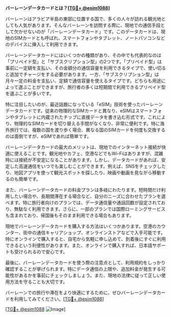 **バーレーンデータカードとは？[[TG💪+ @esim1088](https://t.me/s/esim1088)]**

バーレーンはアラビア半島の東部に位置する国で、多くの人々が訪れる観光地としても人気があります。そんなバーレーンを訪問する際に、現地での通信手段として欠かせないのが「バーレーンデータカード」です。このデータカードは、現地のSIMカードとも呼ばれ、スマートフォンやタブレット、ノートパソコンなどのデバイスに挿入して利用できます。

バーレーンデータカードにはいくつかの種類があり、その中でも代表的なのは「プリペイド型」と「サブスクリプション型」の2つです。「プリペイド型」は事前に一定額を支払い、その金額分の通信容量を利用できるタイプで、使い切ると追加でチャージをする必要があります。一方、「サブスクリプション型」は月々一定の料金を支払い、定額で通信容量を使えるタイプです。どちらも用途によって選ぶことができますが、旅行者の多くは短期間で利用できるプリペイド型を選ぶことが多いです。

特に注目したいのが、最近話題になっている「eSIM」技術を使ったバーレーンデータカードです。従来の物理的なSIMカードと異なり、eSIMはスマートフォンやタブレットに内蔵されたチップに直接データを書き込む形式です。これにより、物理的なSIMカードを切り替える手間がなくなり、非常に便利です。特に海外旅行では、複数の国を渡り歩く場合、異なる国のSIMカードを何度も交換するのは面倒ですが、eSIMであれば簡単です。

バーレーンデータカードの最大のメリットは、現地でのインターネット接続が快適に使えることです。観光地やカフェ、空港などでもWi-Fiはありますが、混雑時には接続が不安定になることがあります。しかし、データカードがあれば、安定した高速通信をいつでも楽しむことができます。例えば、SNSをチェックしたり、地図アプリを使って観光スポットを探したり、映画や動画を見ながら移動するのも簡単です。

また、バーレーンデータカードの料金プランは多岐にわたります。短時間だけ利用したい場合や、長期間滞在する場合など、自分のニーズに合わせたプランを選べます。特に旅行者向けのプランでは、データ通信量や通話回数が設定されており、無駄なく利用できます。さらに、一部のプランでは国際ローミングサービスも含まれており、帰国後もそのまま利用できる場合もあります。

現地でバーレーンデータカードを購入する方法はいくつかあります。空港のカウンター、街中の通信キャリアショップ、オンラインストアなどで入手可能です。特にオンラインで購入すると、自宅から気軽に申し込めて、到着後にすぐに利用できるという利便性があります。また、オンラインで購入すれば、日本語サポートも受けられるので安心です。

最後に、バーレーンデータカードを使う際の注意点として、利用規約をしっかり確認することが挙げられます。特にデータ通信の上限や、追加料金が発生する可能性があるかを事前にチェックしましょう。また、現地の法律に従って正しい使用方法を守ることも大切です。

バーレーンでの旅行や滞在をより快適にするために、ぜひバーレーンデータカードを利用してみてください。[[TG💪+ @esim1088](https://t.me/s/esim1088)]

[[TG💪+ @esim1088](https://t.me/s/esim1088) ![Image](https://i.postimg.cc/Y0z9fWf4/image.png)]